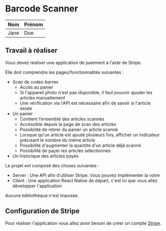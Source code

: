 # Barcode Scanner

|   Nom   | Prénom |
|---------|--------|
|   Jane  |  Doe   |

## Travail à réaliser

Vous devez réaliser une application de paiement à l'aide de Stripe.

Elle doit comprendre les pages/fonctionnalités suivantes :

- Scan de codes-barres
    - Accès au panier
    - Si l'appareil photo n'est pas disponible, il faut pouvoir ajouter les articles manuellement
    - Une vérification via l'API est nécessaire afin de savoir si l'article existe
- Un panier
    - Contient l'ensemble des articles scannés
    - Accessible depuis la page de scan des articles
    - Possibilité de retirer du panier un article scanné
    - Lorsque qu'un article est ajouté plusieurs fois, afficher un indicateur précisant le nombre du même article
    - Possibilité d'augmenter la quantité d'un article déjà scanné
    - Possibilité de payer les articles sélectionnés
- Un historique des articles payés

Le projet est composé des choses suivantes :
- Server : Une API afin d'utiliser Stripe. Vous pouvez implémenter la votre
- Client : Une application React Native de départ, c'est ici que vous allez développer l'application

Aucune bibliothèque n'est imposée.

## Configuration de Stripe

Pour réaliser l'application vous allez avoir besoin de créer un compte [Stripe](https://stripe.com/fr "Stripe").
